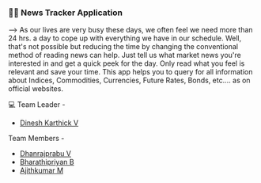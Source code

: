 ### :man_technologist: **News Tracker Application**

--> As our lives are very busy these days, we often feel we need more than 24 hrs. a day to cope up with everything we have in our schedule. Well, that's not possible but reducing the time by changing the conventional method of reading news can help. Just tell us what market news you're interested in and get a quick peek for the day. Only read what you feel is relevant and save your time. This app helps you to query for all information about Indices, Commodities, Currencies, Future Rates, Bonds, etc.… as on official websites.

:computer: Team Leader -
- [Dinesh Karthick V](https://github.com/IBM-EPBL/IBM-Project-33258-1660217131/tree/master/ASSIGNMENT/Dinesh_Karthick%20V)

Team Members -
- [Dhanrajprabu V](https://github.com/IBM-EPBL/IBM-Project-2022-1658423785/tree/master/ASSIGNMENT/Dhanrajprabu%20V) <br>
- [Bharathipriyan B](https://github.com/IBM-EPBL/IBM-Project-2022-1658423785/tree/master/ASSIGNMENT/Bharathipriyan%20B) <br>
- [Ajithkumar M](https://github.com/IBM-EPBL/IBM-Project-2022-1658423785/tree/master/ASSIGNMENT/Ajithkumar%20M) <br>
